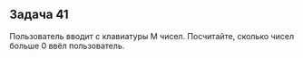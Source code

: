 ## Задача 41
Пользователь вводит с клавиатуры M чисел. Посчитайте, сколько чисел больше 0 ввёл пользователь.